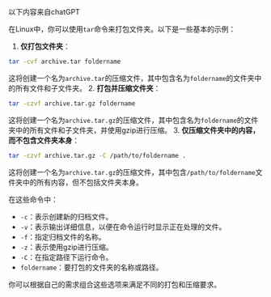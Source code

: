 <span class="notation">以下内容来自chatGPT</span>

在Linux中，你可以使用`tar`命令来打包文件夹。以下是一些基本的示例：
1. **仅打包文件夹**：
```bash
tar -cvf archive.tar foldername
```
这将创建一个名为`archive.tar`的压缩文件，其中包含名为`foldername`的文件夹中的所有文件和子文件夹。
2. **打包并压缩文件夹**：
```bash
tar -czvf archive.tar.gz foldername
```
这将创建一个名为`archive.tar.gz`的压缩文件，其中包含名为`foldername`的文件夹中的所有文件和子文件夹，并使用gzip进行压缩。
3. **仅压缩文件夹中的内容，而不包含文件夹本身**：
```bash
tar -czvf archive.tar.gz -C /path/to/foldername .
```
这将创建一个名为`archive.tar.gz`的压缩文件，其中包含`/path/to/foldername`文件夹中的所有内容，但不包括文件夹本身。


在这些命令中：

- `-c`：表示创建新的归档文件。
- `-v`：表示输出详细信息，以便在命令运行时显示正在处理的文件。
- `-f`：指定归档文件的名称。
- `-z`：表示使用gzip进行压缩。
- `-C`：在指定路径下运行命令。
- `foldername`：要打包的文件夹的名称或路径。

你可以根据自己的需求组合这些选项来满足不同的打包和压缩要求。